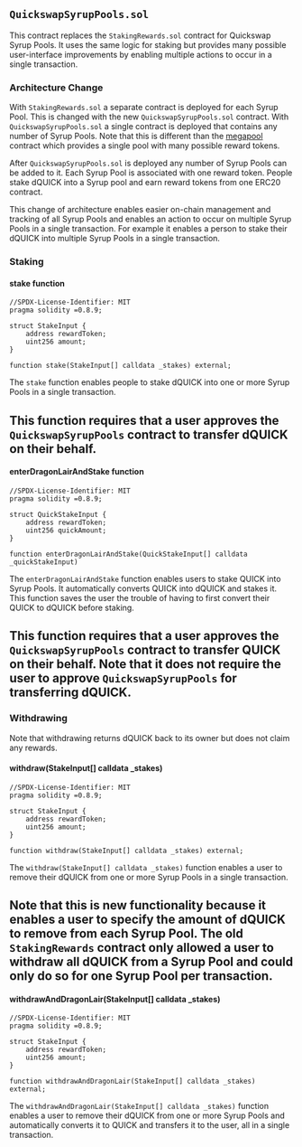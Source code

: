 ## `QuickswapSyrupPools.sol`

This contract replaces the `StakingRewards.sol` contract for Quickswap Syrup Pools. It uses the same logic for staking but provides many possible user-interface improvements by enabling multiple actions to occur in a single transaction.

### Architecture Change

With `StakingRewards.sol` a separate contract is deployed for each Syrup Pool. This is changed with the new `QuickswapSyrupPools.sol` contract. With `QuickswapSyrupPools.sol` a single contract is deployed that contains any number of Syrup Pools.  Note that this is different than the [megapool](https://github.com/QuickSwap/megapool) contract which provides a single pool with many possible reward tokens.

After `QuickswapSyrupPools.sol` is deployed any number of Syrup Pools can be added to it.  Each Syrup Pool is associated with one reward token. People stake dQUICK into a Syrup pool and earn reward tokens from one ERC20 contract.

This change of architecture enables easier on-chain management and tracking of all Syrup Pools and enables an action to occur on multiple Syrup Pools in a single transaction. For example it enables a person to stake their dQUICK into multiple Syrup Pools in a single transaction.

### Staking
#### stake function

```Solidity
//SPDX-License-Identifier: MIT
pragma solidity =0.8.9;

struct StakeInput {
    address rewardToken;
    uint256 amount;        
}
 
function stake(StakeInput[] calldata _stakes) external;
```

The `stake` function enables people to stake dQUICK into one or more Syrup Pools in a single transaction.

This function requires that a user approves the `QuickswapSyrupPools` contract to transfer dQUICK on their behalf.
---
#### enterDragonLairAndStake function

```Solidity
//SPDX-License-Identifier: MIT
pragma solidity =0.8.9;

struct QuickStakeInput {
    address rewardToken;
    uint256 quickAmount;
}
    
function enterDragonLairAndStake(QuickStakeInput[] calldata _quickStakeInput)
```

The `enterDragonLairAndStake` function enables users to stake QUICK into Syrup Pools.  It automatically converts QUICK into dQUICK and stakes it. This function saves the user the trouble of having to first convert their QUICK to dQUICK before staking.

This function requires that a user approves the `QuickswapSyrupPools` contract to transfer QUICK on their behalf. Note that it does not require the user to approve `QuickswapSyrupPools` for transferring dQUICK.
---
### Withdrawing

Note that withdrawing returns dQUICK back to its owner but does not claim any rewards.
#### withdraw(StakeInput[] calldata _stakes)

```Solidity
//SPDX-License-Identifier: MIT
pragma solidity =0.8.9;

struct StakeInput {
    address rewardToken;
    uint256 amount;        
}

function withdraw(StakeInput[] calldata _stakes) external;
```

The `withdraw(StakeInput[] calldata _stakes)` function enables a user to remove their dQUICK from one or more Syrup Pools in a single transaction.

Note that this is new functionality because it enables a user to specify the amount of dQUICK to remove from each Syrup Pool. The old `StakingRewards` contract only allowed a user to withdraw all dQUICK from a Syrup Pool and could only do so for one Syrup Pool per transaction.
---
#### withdrawAndDragonLair(StakeInput[] calldata _stakes)

```Solidity
//SPDX-License-Identifier: MIT
pragma solidity =0.8.9;

struct StakeInput {
    address rewardToken;
    uint256 amount;        
}

function withdrawAndDragonLair(StakeInput[] calldata _stakes) external;
```

The `withdrawAndDragonLair(StakeInput[] calldata _stakes)` function enables a user to remove their dQUICK from one or more Syrup Pools and automatically converts it to QUICK and transfers it to the user, all in a single transaction.







